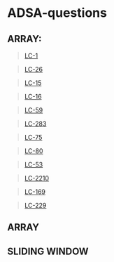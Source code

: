 # ADSA-questions


## ARRAY:

>[LC-1](https://leetcode.com/problems/two-sum/submissions/1777635910/)

>[LC-26](https://leetcode.com/problems/remove-duplicates-from-sorted-array/submissions/1777634746/)

>[LC-15](https://leetcode.com/problems/3sum/submissions/1777637035/)

>[LC-16](https://leetcode.com/problems/3sum-closest/submissions/1777638404/)

>[LC-59](https://leetcode.com/problems/spiral-matrix-ii/submissions/1777640052/)

>[LC-283](https://leetcode.com/problems/move-zeroes/submissions/1777641335/)

>[LC-75](https://leetcode.com/problems/sort-colors/submissions/1777642747/)

>[LC-80](https://leetcode.com/problems/remove-duplicates-from-sorted-array-ii/submissions/1777644550/)

>[LC-53](https://leetcode.com/problems/maximum-subarray/submissions/1777647156/)

>[LC-2210](https://leetcode.com/problems/count-hills-and-valleys-in-an-array/submissions/1777651366/)

>[LC-169](https://leetcode.com/problems/majority-element/submissions/1777652612/)

>[LC-229](https://leetcode.com/problems/majority-element-ii/submissions/1777685001/)




## ARRAY


## SLIDING WINDOW


